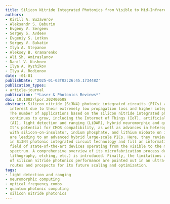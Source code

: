 ```yaml
---
title: Silicon Nitride Integrated Photonics from Visible to Mid-Infrared Spectra
authors:
- Kirill A. Buzaverov
- Aleksandr S. Baburin
- Evgeny V. Sergeev
- Sergey S. Avdeev
- Evgeniy S. Lotkov
- Sergey V. Bukatin
- Ilya A. Stepanov
- Aleksey B. Kramarenko
- Ali Sh. Amiraslanov
- Danil V. Kushnev
- Ilya A. Ryzhikov
- Ilya A. Rodionov
date: -01-01
publishDate: '2025-01-03T02:26:45.173448Z'
publication_types:
- article-journal
publication: '*Laser & Photonics Reviews*'
doi: 10.1002/lpor.202400508
abstract: Silicon nitride (Si3N4) photonic integrated circuits (PICs) are of great
  interest due to their extremely low propagation loss and higher integration capabilities.
  The number of applications based on the silicon nitride integrated photonics platform
  continues to grow, including the Internet of Things (IoT), artificial intelligence
  (AI), light detection and ranging (LiDAR), hybrid neuromorphic and quantum computing.
  It's potential for CMOS compatibility, as well as advances in heterogeneous integration
  with silicon-on-insulator, indium phosphate, and lithium niobate on insulator platforms,
  are leading to an advanced hybrid large-scale PICs. Here, they review key trends
  in Si3N4 photonic integrated circuit technology and fill an information gap in the
  field of state-of-the-art devices operating from the visible to the mid-infrared
  spectrum. A comprehensive overview of its microfabrication process details (deposition,
  lithography, etching, etc.) is introduced. Finally, the limitations and challenges
  of silicon nitride photonics performance are pointed out in an ultra-wideband, providing
  routes and prospects for its future scaling and optimization.
tags:
- light detection and ranging
- neuromorphic computing
- optical frequency combs
- quantum photonic computing
- silicon nitride photonics
---
```

